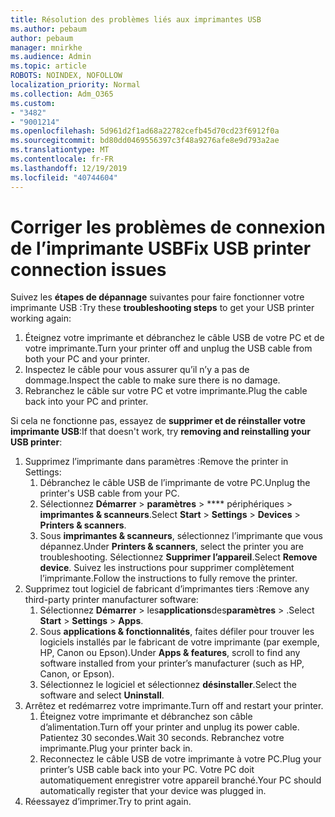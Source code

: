 ```yaml
---
title: Résolution des problèmes liés aux imprimantes USB
ms.author: pebaum
author: pebaum
manager: mnirkhe
ms.audience: Admin
ms.topic: article
ROBOTS: NOINDEX, NOFOLLOW
localization_priority: Normal
ms.collection: Adm_O365
ms.custom:
- "3482"
- "9001214"
ms.openlocfilehash: 5d961d2f1ad68a22782cefb45d70cd23f6912f0a
ms.sourcegitcommit: bd80dd0469556397c3f48a9276afe8e9d793a2ae
ms.translationtype: MT
ms.contentlocale: fr-FR
ms.lasthandoff: 12/19/2019
ms.locfileid: "40744604"
---
```

# <a name="fix-usb-printer-connection-issues"></a><span data-ttu-id="03deb-102">Corriger les problèmes de connexion de l’imprimante USB</span><span class="sxs-lookup"><span data-stu-id="03deb-102">Fix USB printer connection issues</span></span>

<span data-ttu-id="03deb-103">Suivez les **étapes de dépannage** suivantes pour faire fonctionner votre imprimante USB :</span><span class="sxs-lookup"><span data-stu-id="03deb-103">Try these **troubleshooting steps** to get your USB printer working again:</span></span>

1. <span data-ttu-id="03deb-104">Éteignez votre imprimante et débranchez le câble USB de votre PC et de votre imprimante.</span><span class="sxs-lookup"><span data-stu-id="03deb-104">Turn your printer off and unplug the USB cable from both your PC and your printer.</span></span>
2. <span data-ttu-id="03deb-105">Inspectez le câble pour vous assurer qu’il n’y a pas de dommage.</span><span class="sxs-lookup"><span data-stu-id="03deb-105">Inspect the cable to make sure there is no damage.</span></span>
3. <span data-ttu-id="03deb-106">Rebranchez le câble sur votre PC et votre imprimante.</span><span class="sxs-lookup"><span data-stu-id="03deb-106">Plug the cable back into your PC and printer.</span></span>

<span data-ttu-id="03deb-107">Si cela ne fonctionne pas, essayez de **supprimer et de réinstaller votre imprimante USB**:</span><span class="sxs-lookup"><span data-stu-id="03deb-107">If that doesn't work, try **removing and reinstalling your USB printer**:</span></span>

1. <span data-ttu-id="03deb-108">Supprimez l’imprimante dans paramètres :</span><span class="sxs-lookup"><span data-stu-id="03deb-108">Remove the printer in Settings:</span></span>
    1. <span data-ttu-id="03deb-109">Débranchez le câble USB de l’imprimante de votre PC.</span><span class="sxs-lookup"><span data-stu-id="03deb-109">Unplug the printer's USB cable from your PC.</span></span>
    2. <span data-ttu-id="03deb-110">Sélectionnez **Démarrer** > **paramètres** > \*\*\*\* périphériques > **imprimantes & scanneurs**.</span><span class="sxs-lookup"><span data-stu-id="03deb-110">Select **Start** > **Settings** > **Devices** > **Printers & scanners**.</span></span>
    3. <span data-ttu-id="03deb-111">Sous **imprimantes & scanneurs**, sélectionnez l’imprimante que vous dépannez.</span><span class="sxs-lookup"><span data-stu-id="03deb-111">Under **Printers & scanners**, select the printer you are troubleshooting.</span></span> <span data-ttu-id="03deb-112">Sélectionnez **Supprimer l’appareil**.</span><span class="sxs-lookup"><span data-stu-id="03deb-112">Select **Remove device**.</span></span> <span data-ttu-id="03deb-113">Suivez les instructions pour supprimer complètement l’imprimante.</span><span class="sxs-lookup"><span data-stu-id="03deb-113">Follow the instructions to fully remove the printer.</span></span>
2. <span data-ttu-id="03deb-114">Supprimez tout logiciel de fabricant d’imprimantes tiers :</span><span class="sxs-lookup"><span data-stu-id="03deb-114">Remove any third-party printer manufacturer software:</span></span>
    1. <span data-ttu-id="03deb-115">Sélectionnez **Démarrer** > les**applications**des**paramètres** > .</span><span class="sxs-lookup"><span data-stu-id="03deb-115">Select **Start** > **Settings** > **Apps**.</span></span>
    2. <span data-ttu-id="03deb-116">Sous **applications & fonctionnalités**, faites défiler pour trouver les logiciels installés par le fabricant de votre imprimante (par exemple, HP, Canon ou Epson).</span><span class="sxs-lookup"><span data-stu-id="03deb-116">Under **Apps & features**, scroll to find any software installed from your printer’s manufacturer (such as HP, Canon, or Epson).</span></span>
    3. <span data-ttu-id="03deb-117">Sélectionnez le logiciel et sélectionnez **désinstaller**.</span><span class="sxs-lookup"><span data-stu-id="03deb-117">Select the software and select **Uninstall**.</span></span>
3. <span data-ttu-id="03deb-118">Arrêtez et redémarrez votre imprimante.</span><span class="sxs-lookup"><span data-stu-id="03deb-118">Turn off and restart your printer.</span></span><br>
    1. <span data-ttu-id="03deb-119">Éteignez votre imprimante et débranchez son câble d’alimentation.</span><span class="sxs-lookup"><span data-stu-id="03deb-119">Turn off your printer and unplug its power cable.</span></span> <span data-ttu-id="03deb-120">Patientez 30 secondes.</span><span class="sxs-lookup"><span data-stu-id="03deb-120">Wait 30 seconds.</span></span> <span data-ttu-id="03deb-121">Rebranchez votre imprimante.</span><span class="sxs-lookup"><span data-stu-id="03deb-121">Plug your printer back in.</span></span>
    2. <span data-ttu-id="03deb-122">Reconnectez le câble USB de votre imprimante à votre PC.</span><span class="sxs-lookup"><span data-stu-id="03deb-122">Plug your printer’s USB cable back into your PC.</span></span> <span data-ttu-id="03deb-123">Votre PC doit automatiquement enregistrer votre appareil branché.</span><span class="sxs-lookup"><span data-stu-id="03deb-123">Your PC should automatically register that your device was plugged in.</span></span>
4. <span data-ttu-id="03deb-124">Réessayez d’imprimer.</span><span class="sxs-lookup"><span data-stu-id="03deb-124">Try to print again.</span></span>